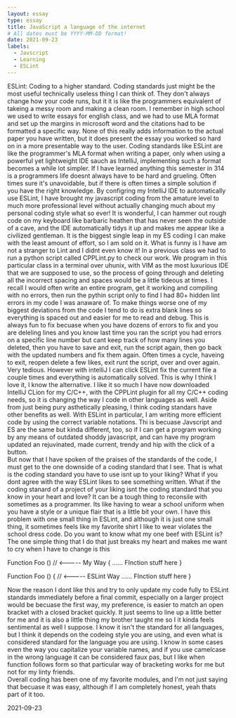 ```yaml
---
layout: essay
type: essay
title: JavaScript a language of the internet
# All dates must be YYYY-MM-DD format!
date: 2021-09-23
labels:
  - Javscript
  - Learning
  - ESLint
---
```

ESLint: Coding to a higher standard.
Coding standards just might be the most useful technically useless thing I can think of.  They don't always change how your code runs, but it it is like the programmers equivalent of takeing a messy room and making a clean room.   I remember in high school we used  to write essays for english class, and we had to use MLA format and set up the margins in microsoft word and the citations had to be formatted a specific way.  None of this really adds information to the actual paper you have written, but it does present the essay you worked so hard on in a more presentable way to the user.  Coding standards like ESLint are like the programmer's MLA format when writing a paper, only when using a powerful yet lightweight IDE sauch as IntelliJ, implementing such a format becomes a while lot simpler.
If I have learned anything this semester in 314 is a programmers life doesnt always have to be hard and grueling.  Often times sure it's unavoidable, but if there is often times a simple solution if you have the right knowledge.  By configring my IntelliJ IDE to automatically use ESLint, I have brought my javascript coding from the amature level to much more professional level without actually changing much about my personal coding style what so ever!  It is wonderful, I can hammer out rough code on my keyboard like barbaric heathen that has never seen the outside of a cave, and the IDE automatically tidys it up and makes me appear like a civilized gentleman.  It is the biggest single leap in my ES coding I can make with the least amount of effort, so I am sold on it.
What is funny is I have am not a stranger to Lint and I didnt even know it!  In a previous class we had to run a python script called CPPLint.py to check our work.  We program in this particular class in a terminal over uhunix, with VIM as the most luxurious IDE that we are supposed to use, so the process of going through and deleting all the incorrect spacing and spaces would be a little tideous at times.  I recall I would often write an entire program, get it working and compiling with no errors, then run the pythin script only to find I had 80+ hidden lint errors in my code I was anaware of.  To make things worse one of my biggest deviations from the code I tend to do is extra blank lines so everything is spaced out and easier for me to read and debug.  This is always fun to fix becuase when you have dozens of errors to fix and you are deleling lines and you know last time you ran the script you had errors on a specific line number but cant keep track of how many lines you deleted, then you have to save and exit, run the script again, then go back with the updated numbers and fix them again.  Often times a cycle, haveing to exit, reopen delete a few likes, exit runt the script, over and over again.  Very tedious.
However with intelliJ I can click ESLint fix the current file a couple times and everything is automatically solved.  This is why I think I love it, I know the alternative.  I like it so much I have now downloaded IntelliJ CLion for my C/C++, with the CPPLint plugin for all my C/C++ coding needs, so it is changing the way I code in other languages as well.  Aside from just being pury asthetically pleasing, I think coding standars have other benefits as well.  With ESLint in particular, I am writing more efficient code by using the correct variable notations.  Thi is becuase Javscript and ES are the same but kinda different, too, so if I can get a program working by any means of outdated shoddy javascript, and can have my program updated an rejuvinated,  made current, trendy and hip with the click of a button.  
But now that I have spoken of the praises of the standards of the code, I must get to the one downside of a coding standard that I see.  That is what is the coding standard you have to use isnt up to your liking?  What if you dont agree with the way ESLint likes to see something written.  What if the coding stanard of a project of your liking isnt the coding standard that you know in your heart and love?  It can be a tough thing to reconsile with sometimes as a programmer.  Its like having to wear a school uniform when you have a style or a unique flair that is a little bit your own.  I have this problem with one small thing in ESLint, and although it is just one small thing, it sometimes feels like my favorite shirt I like to wear violates the school dress code. Do you want to know what my one beef with ESLint is?  The one simple thing that I do that just breaks my heart and makes me want to cry when I have to change is this

Function Foo ()    // <----- My Way
{
...... FInction stuff here
}

Function Foo ()   {    // <----- ESLint Way
...... FInction stuff here
}

Now the reason I dont like this and try to only  update my code fully to ESLint standards immediately before a final commit, especially on a larger project would be becuase the first way, my preference, is easier to match an open bracket with a closed bracket quickly.  It just seems to line up a little better for me and it is also a little thing my brother taught me so I it kinda feels sentimental as well I suppose.  I know it isn't the standard for all languages, but I think it depends on the codeing style you are using, and even what is considered standard for the language you are using. I know in some cases even the way you capitalize your variable names, and if you use camelcase in the wrong language it can be considered faux pas, but I like when function follows form so that particular way of bracketing works for me but not for my linty friends.  
Overall coding has been one of my favorite modules, and I'm not just saying that becuase it was easy, although if I am completely honest, yeah thats part of it too.

2021-09-23
